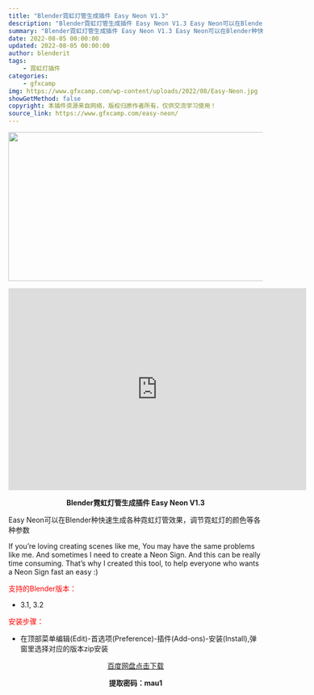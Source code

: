```yaml
---
title: "Blender霓虹灯管生成插件 Easy Neon V1.3"
description: "Blender霓虹灯管生成插件 Easy Neon V1.3 Easy Neon可以在Blender种快速生成各种霓虹灯管效果，调节霓虹灯的颜色等各种参数 If you’re loving..."
summary: "Blender霓虹灯管生成插件 Easy Neon V1.3 Easy Neon可以在Blender种快速生成各种霓虹灯管效果，调节霓虹灯的颜色等各种参数 If you’re loving..."
date: 2022-08-05 00:00:00
updated: 2022-08-05 00:00:00
author: blenderit
tags: 
    - 霓虹灯插件
categories:
    - gfxcamp
img: https://www.gfxcamp.com/wp-content/uploads/2022/08/Easy-Neon.jpg
showGetMethod: false
copyright: 本插件资源来自网络，版权归原作者所有，仅供交流学习使用！
source_link: https://www.gfxcamp.com/easy-neon/
---
```

<div><p><img decoding="async" class="aligncenter size-full wp-image-105700" src="https://www.gfxcamp.com/wp-content/uploads/2022/08/Easy-Neon.jpg" data-src="https://www.gfxcamp.com/wp-content/uploads/2022/08/Easy-Neon.jpg" alt="" width="590" height="295" data-srcset="https://www.gfxcamp.com/wp-content/uploads/2022/08/Easy-Neon.jpg 590w, https://www.gfxcamp.com/wp-content/uploads/2022/08/Easy-Neon-150x75.jpg 150w" data-sizes="(max-width: 590px) 100vw, 590px"></p><p style="text-align: center;"><iframe loading="lazy" src="https://player.youku.com/embed/XNTg5MTI4MzUyNA==" width="590" height="400" frameborder="0" allowfullscreen="allowfullscreen" data-mce-fragment="1"></iframe></p><p style="text-align: center;"><strong>Blender霓虹灯管生成插件 Easy Neon V1.3</strong></p><p>Easy Neon可以在Blender种快速生成各种霓虹灯管效果，调节霓虹灯的颜色等各种参数</p><p>If you’re loving creating scenes like me, You may have the same problems like me. And sometimes I need to create a Neon Sign. And this can be really time consuming. That’s why I created this tool, to help everyone who wants a Neon Sign fast an easy :)</p><p style="text-align: left;"><span style="color: #ff0000;">支持的Blender版本：</span></p><ul>
<li style="text-align: left;">3.1, 3.2</li>
</ul><p><span style="color: #ff0000;">安装步骤：</span></p><ul>
<li>在顶部菜单编辑(Edit)-首选项(Preference)-插件(Add-ons)-安装(Install),弹窗里选择对应的版本zip安装</li>
</ul><p style="text-align: center;"><a class="maxbutton-3 maxbutton maxbutton-baidu" target="_blank" rel="noopener" href="https://pan.baidu.com/s/1dEZvY4wrIOQi5ESMahiHdw?pwd=mau1"><span class="mb-text">百度网盘点击下载</span></a></p><p style="text-align: center;"><strong>提取密码：mau1</strong></p></div>